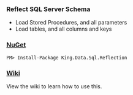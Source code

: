 ### Reflect SQL Server Schema
+ Load Stored Procedures, and all parameters
+ Load tables, and all columns and keys

### [NuGet](https://www.nuget.org/packages/King.Data.Sql.Reflection)
```
PM> Install-Package King.Data.Sql.Reflection
```

### [Wiki](https://github.com/jefking/King.Data.Sql.Reflection/wiki)
View the wiki to learn how to use this.
